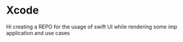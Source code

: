 # Xcode
Hi creating a REPO for the usage of swift UI while rendering some imp application and use cases
